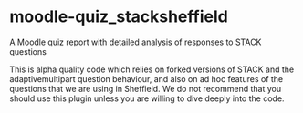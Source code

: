 # moodle-quiz_stacksheffield
A Moodle quiz report with detailed analysis of responses to STACK questions

This is alpha quality code which relies on forked versions of STACK and the adaptivemultipart question behaviour, and also on ad hoc features of the questions that we are using in Sheffield.  We do not recommend that you should use this plugin unless you are willing to dive deeply into the code.
